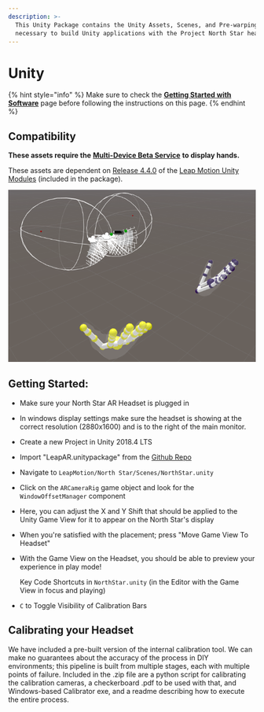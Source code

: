 ```yaml
---
description: >-
  This Unity Package contains the Unity Assets, Scenes, and Pre-warping systems
  necessary to build Unity applications with the Project North Star headset.
---
```


# Unity

{% hint style="info" %}
Make sure to check the [**Getting Started with Software**](getting-started-with-software.md) page before following the instructions on this page.&#x20;
{% endhint %}

## Compatibility

**These assets require the** [**Multi-Device Beta Service**](https://github.com/leapmotion/UnityModules/tree/feat-multi-device/Multidevice%20Service) **to display hands.**

These assets are dependent on [Release 4.4.0](https://github.com/leapmotion/UnityModules/pull/1010) of the [Leap Motion Unity Modules](https://github.com/leapmotion/UnityModules) (included in the package).

[![North Star Starting Scene](../.gitbook/assets/UnityNorthStarRig.png)](https://github.com/leapmotion/ProjectNorthStar/tree/master/Software)

## Getting Started:

* Make sure your North Star AR Headset is plugged in
* In windows display settings make sure the headset is showing at the correct resolution (2880x1600) and is to the right of the main monitor.
* Create a new Project in Unity 2018.4 LTS
* Import "LeapAR.unitypackage" from the [Github Repo](https://github.com/leapmotion/ProjectNorthStar/blob/master/Software/LeapAR.unitypackage)
* Navigate to `LeapMotion/North Star/Scenes/NorthStar.unity`
* Click on the `ARCameraRig` game object and look for the `WindowOffsetManager` component
* Here, you can adjust the X and Y Shift that should be applied to the Unity Game View for it to appear on the North Star's display
* When you're satisfied with the placement; press "Move Game View To Headset"
*   With the Game View on the Headset, you should be able to preview your experience in play mode!

    Key Code Shortcuts in `NorthStar.unity` (in the Editor with the Game View in focus and playing)
* `C` to Toggle Visibility of Calibration Bars

## Calibrating your Headset

We have included a pre-built version of the internal calibration tool. We can make no guarantees about the accuracy of the process in DIY environments; this pipeline is built from multiple stages, each with multiple points of failure. Included in the .zip file are a python script for calibrating the calibration cameras, a checkerboard .pdf to be used with that, and Windows-based Calibrator exe, and a readme describing how to execute the entire process.
